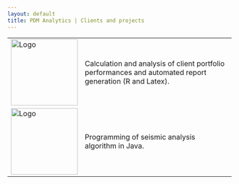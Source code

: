 ```yaml
---
layout: default
title: PDM Analytics | Clients and projects
---
```


<div class="container">
    <table>
    <tr>
        <td>
            <img src="{{ site.url }}/assets/GB-logo-cropped.jpg" alt="Logo" style="width: 150px;"/></td>
        <td>
            Calculation and analysis of client portfolio performances and automated report generation (R and Latex).
        </td>
    </tr>
    <tr>
        <td>
            <img src="{{ site.url }}/assets/lundin-logo.gif" alt="Logo" style="width: 150px;"/>
        </td>
        <td>
            Programming of seismic analysis algorithm in Java.
        </td>
    </tr>
    </table>
</div>
